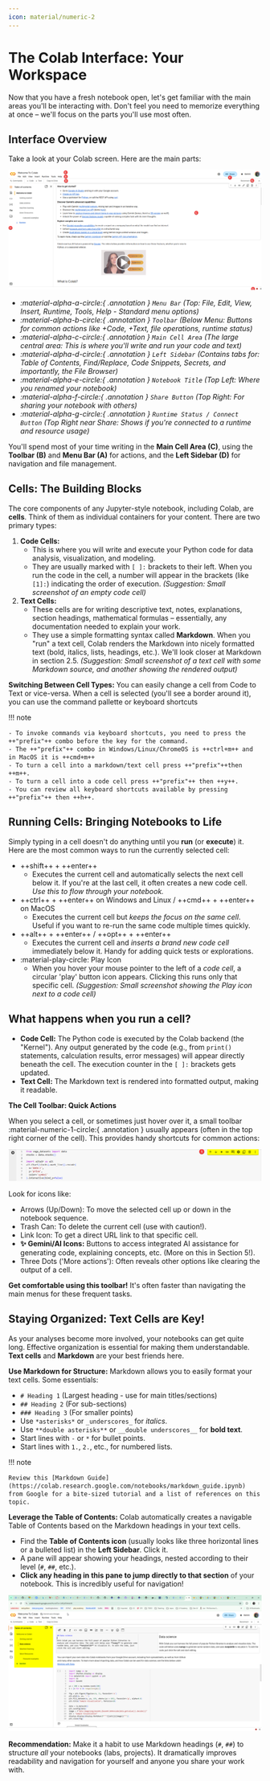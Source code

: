 ```yaml
--- 
icon: material/numeric-2
---
```


# **The Colab Interface: Your Workspace**

Now that you have a fresh notebook open, let's get familiar with the main areas you'll be interacting with. Don't feel you need to memorize everything at once – we'll focus on the parts you'll use most often.

## **Interface Overview**

Take a look at your Colab screen. Here are the main parts:

![Colab user interface with annotation](/assets/images/colab_ui_annotated.png)

* *:material-alpha-a-circle:{ .annotation } `Menu Bar` (Top: File, Edit, View, Insert, Runtime, Tools, Help - Standard menu options)*
* *:material-alpha-b-circle:{ .annotation } `Toolbar` (Below Menu: Buttons for common actions like +Code, +Text, file operations, runtime status)*
* *:material-alpha-c-circle:{ .annotation } `Main Cell Area` (The large central area: This is where you'll write and run your code and text)*
* *:material-alpha-d-circle:{ .annotation } `Left Sidebar` (Contains tabs for: Table of Contents, Find/Replace, Code Snippets, Secrets, and importantly, the File Browser)*
* *:material-alpha-e-circle:{ .annotation } `Notebook Title` (Top Left: Where you renamed your notebook)*
* *:material-alpha-f-circle:{ .annotation } `Share Button` (Top Right: For sharing your notebook with others)*
* *:material-alpha-g-circle:{ .annotation } `Runtime Status / Connect Button` (Top Right near Share: Shows if you're connected to a runtime and resource usage)*

You'll spend most of your time writing in the **Main Cell Area (C)**, using the **Toolbar (B)** and **Menu Bar (A)** for actions, and the **Left Sidebar (D)** for navigation and file management.

## **Cells: The Building Blocks**

The core components of any Jupyter-style notebook, including Colab, are **cells**. Think of them as individual containers for your content. There are two primary types:

1.  **Code Cells:**
    * This is where you will write and execute your Python code for data analysis, visualization, and modeling.
    * They are usually marked with `[ ]:` brackets to their left. When you run the code in the cell, a number will appear in the brackets (like `[1]:`) indicating the order of execution.
        *(Suggestion: Small screenshot of an empty code cell)*
2.  **Text Cells:**
    * These cells are for writing descriptive text, notes, explanations, section headings, mathematical formulas – essentially, any documentation needed to explain your work.
    * They use a simple formatting syntax called **Markdown**. When you "run" a text cell, Colab renders the Markdown into nicely formatted text (bold, italics, lists, headings, etc.). We'll look closer at Markdown in section 2.5.
        *(Suggestion: Small screenshot of a text cell with some Markdown source, and another showing the rendered output)*

**Switching Between Cell Types:** You can easily change a cell from Code to Text or vice-versa. When a cell is selected (you'll see a border around it), you can use the command pallette  or keyboard shortcuts 

!!! note

    - To invoke commands via keyboard shortcuts, you need to press the ++"prefix"++ combo before the key for the command.
    - The ++"prefix"++ combo in Windows/Linux/ChromeOS is ++ctrl+m++ and in MacOS it is ++cmd+m++
    - To turn a cell into a markdown/text cell press ++"prefix"++then ++m++. 
    - To turn a cell into a code cell press ++"prefix"++ then ++y++. 
    - You can review all keyboard shortcuts available by pressing ++"prefix"++ then ++h++.

## **Running Cells: Bringing Notebooks to Life**

Simply typing in a cell doesn't do anything until you **run** (or **execute**) it. Here are the most common ways to run the currently selected cell:

* ++shift++ + ++enter++ 
    - Executes the current cell and automatically selects the next cell below it. If you're at the last cell, it often creates a new code cell. *Use this to flow through your notebook.*
* ++ctrl++ + ++enter++ on Windows and Linux / ++cmd++ + ++enter++ on MacOS 
    - Executes the current cell but *keeps the focus on the same cell*. Useful if you want to re-run the same code multiple times quickly.
* ++alt++ + ++enter++ / ++opt++ + ++enter++ 
    - Executes the current cell and *inserts a brand new code cell* immediately below it. Handy for adding quick tests or explorations.
* :material-play-circle: Play Icon
    - When you hover your mouse pointer to the left of a *code cell*, a circular 'play' button icon appears. Clicking this runs only that specific cell.
    *(Suggestion: Small screenshot showing the Play icon next to a code cell)*

## **What happens when you run a cell?**

* **Code Cell:** The Python code is executed by the Colab backend (the "Kernel"). Any output generated by the code (e.g., from `print()` statements, calculation results, error messages) will appear directly beneath the cell. The execution counter in the `[ ]:` brackets gets updated.
* **Text Cell:** The Markdown text is rendered into formatted output, making it readable.

**The Cell Toolbar: Quick Actions**

When you select a cell, or sometimes just hover over it, a small toolbar :material-numeric-1-circle:{ .annotation } usually appears (often in the top right corner of the cell). This provides handy shortcuts for common actions:

![Colab cell toolbar](/assets/images/colab_cell_toolbar.png)

Look for icons like:

* Arrows (Up/Down): To move the selected cell up or down in the notebook sequence.
* Trash Can: To delete the current cell (use with caution!).
* Link Icon: To get a direct URL link to that specific cell.
* **✨ Gemini/AI Icons:** Buttons to access integrated AI assistance for generating code, explaining concepts, etc. (More on this in Section 5!).
* Three Dots ('More actions'): Often reveals other options like clearing the output of a cell.

**Get comfortable using this toolbar!** It's often faster than navigating the main menus for these frequent tasks.

## **Staying Organized: Text Cells are Key!**

As your analyses become more involved, your notebooks can get quite long. Effective organization is essential for making them understandable. **Text cells** and **Markdown** are your best friends here.

**Use Markdown for Structure:** Markdown allows you to easily format your text cells. Some essentials:

* `# Heading 1` (Largest heading - use for main titles/sections)
* `## Heading 2` (For sub-sections)
* `### Heading 3` (For smaller points)
* Use `*asterisks*` or `_underscores_` for *italics*.
* Use `**double asterisks**` or `__double underscores__` for **bold text**.
* Start lines with `-` or `*` for bullet points.
* Start lines with `1.`, `2.`, etc., for numbered lists.

!!! note

    Review this [Markdown Guide](https://colab.research.google.com/notebooks/markdown_guide.ipynb) from Google for a bite-sized tutorial and a list of references on this topic.

**Leverage the Table of Contents:** Colab automatically creates a navigable Table of Contents based on the Markdown headings in your text cells.

* Find the **Table of Contents icon** (usually looks like three horizontal lines or a bulleted list) in the **Left Sidebar**. Click it.
* A pane will appear showing your headings, nested according to their level (`#`, `##`, etc.).
* **Click any heading in this pane to jump directly to that section** of your notebook. This is incredibly useful for navigation!

![Colab cell toolbar](/assets/images/colab_toc.png)

**Recommendation:** Make it a habit to use Markdown headings (`#`, `##`) to structure *all* your notebooks (labs, projects). It dramatically improves readability and navigation for yourself and anyone you share your work with.

